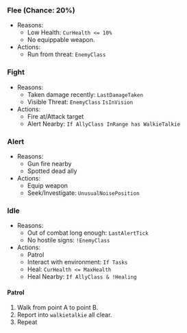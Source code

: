 
### Flee (Chance: 20%)
- Reasons:
	- Low Health: `CurHealth <= 10%`
	- No equippable weapon.
- Actions:
	- Run from threat: `EnemyClass`
### Fight
- Reasons:
	- Taken damage recently:  `LastDamageTaken`
	- Visible Threat:  `EnemyClass`  `IsInVision`
- Actions:
	- Fire at/Attack target
	- Alert Nearby: `If AllyClass InRange has WalkieTalkie`
### Alert
- Reasons:
	- Gun fire nearby
	- Spotted dead ally
- Actions:
	- Equip weapon
	- Seek/Investigate: `UnusualNoisePosition`
### Idle
- Reasons:
	- Out of combat long enough: `LastAlertTick`
	- No hostile signs: `!EnemyClass`
- Actions:
	- Patrol
	- Interact with environment: `If Tasks`
	- Heal: `CurHealth <= MaxHealth`
	- Heal Nearby: `If AllyClass & !Healing`

#### Patrol
1. Walk from point A to point B.
2. Report into `walkietalkie` all clear.
3. Repeat